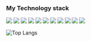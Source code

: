 ### My Technology stack

<img src="https://img.shields.io/badge/Python-blue?style=for-the-badge&logo=python&logoColor= yellow"/> <img src="https://img.shields.io/badge/django-darkgreen?style=for-the-badge&logo=dj&logoColor= yellow"/> <img src="https://img.shields.io/badge/fastapi-hex?style=for-the-badge&logo=fastapi&logoColor= white"/> <img src="https://img.shields.io/badge/html5-red?style=for-the-badge&logo=html5&logoColor= white"/> <img src="https://img.shields.io/badge/sqlite-blue?style=for-the-badge&logo=sqlite&logoColor= blue"/> <img src="https://img.shields.io/badge/postgresql-lightblue?style=for-the-badge&logo=postgresql&logoColor= blue"/> <img src="https://img.shields.io/badge/docker-white?style=for-the-badge&logo=docker&logoColor= blue"/> <img src="https://img.shields.io/badge/linux-yellow?style=for-the-badge&logo=linux&logoColor= black"/> <img src="https://img.shields.io/badge/git-white?style=for-the-badge&logo=git&logoColor= black"/>  <img src="https://img.shields.io/badge/github-black?style=for-the-badge&logo=github&logoColor=white"/> <img src="https://img.shields.io/badge/nginx-green?style=for-the-badge&logo=nginx&logoColor=white"/> 

[https://simpleicons.org]: #

![Top Langs](https://github-readme-stats.vercel.app/api/top-langs/?username=evk905&layout=compact&show_icons=true&title_color=fff&icon_color=79ff97&text_color=9f9f9f&bg_color=151515)
